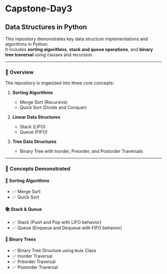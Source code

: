 # Capstone-Day3

## Data Structures in Python

This repository demonstrates key data structure implementations and algorithms in Python.  
It includes **sorting algorithms**, **stack and queue operations**, and **binary tree traversal** using classes and recursion.

---

### 📌 Overview

The repository is organized into three core concepts:

1. **Sorting Algorithms**
   - Merge Sort (Recursive)
   - Quick Sort (Divide and Conquer)

2. **Linear Data Structures**
   - Stack (LIFO)
   - Queue (FIFO)

3. **Tree Data Structures**
   - Binary Tree with Inorder, Preorder, and Postorder Traversals

---

### 🧠 Concepts Demonstrated

#### 🔀 Sorting Algorithms
- ✅ Merge Sort  
- ✅ Quick Sort  

#### 📚 Stack & Queue
- ✅ Stack (Push and Pop with LIFO behavior)  
- ✅ Queue (Enqueue and Dequeue with FIFO behavior)  

#### 🌳 Binary Trees
- ✅ Binary Tree Structure using `Node` Class  
- ✅ Inorder Traversal  
- ✅ Preorder Traversal  
- ✅ Postorder Traversal  

